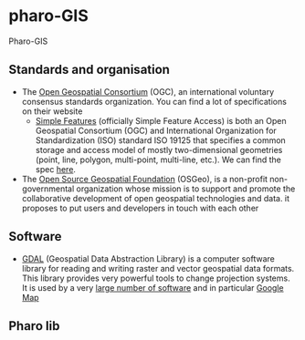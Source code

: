 # pharo-GIS
Pharo-GIS

## Standards and organisation

* The [Open Geospatial Consortium](https://www.ogc.org/) (OGC), an international voluntary consensus standards organization. You can find a lot of specifications on their website
  * [Simple Features](https://en.wikipedia.org/wiki/Simple_Features) (officially Simple Feature Access) is both an Open Geospatial Consortium (OGC) and International Organization for Standardization (ISO) standard ISO 19125 that specifies a common storage and access model of mostly two-dimensional geometries (point, line, polygon, multi-point, multi-line, etc.). We can find the spec [here](https://www.ogc.org/standards/sfa).
* The [Open Source Geospatial Foundation](https://www.osgeo.org/) (OSGeo), is a non-profit non-governmental organization whose mission is to support and promote the collaborative development of open geospatial technologies and data. it proposes to put users and developers in touch with each other

## Software

* [GDAL](https://gdal.org/) (Geospatial Data Abstraction Library) is a computer software library for reading and writing raster and vector geospatial data formats. This library provides very powerful tools to change projection systems. It is used by a very [large number of software](https://gdal.org/software_using_gdal.html#software-using-gdal) and in particular [Google Map](https://thenewstack.io/gdal-the-open-source-technology-behind-google-maps/)

## Pharo lib
